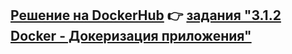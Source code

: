 ## [Решение на DockerHub](https://hub.docker.com/r/doroshenko163/db-api-for-docker) :point_right: [задания "3.1.2 Docker - Докеризация приложения"](https://github.com/netology-code/aqa-homeworks/tree/master/docker)
